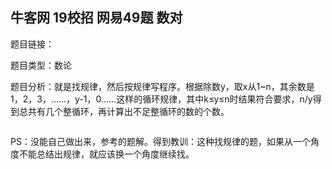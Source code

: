 ## 牛客网 19校招 网易49题 数对

题目链接：

题目类型：数论

题目分析：就是找规律，然后按规律写程序。根据除数y，取x从1~n，其余数是1，2，3，……，y-1，0……这样的循环规律，其中k≤y≤n时结果符合要求，n/y得到总共有几个整循环，再计算出不足整循环的数的个数。

```c++

```

PS：没能自己做出来，参考的题解。得到教训：这种找规律的题，如果从一个角度不能总结出规律，就应该换一个角度继续找。

